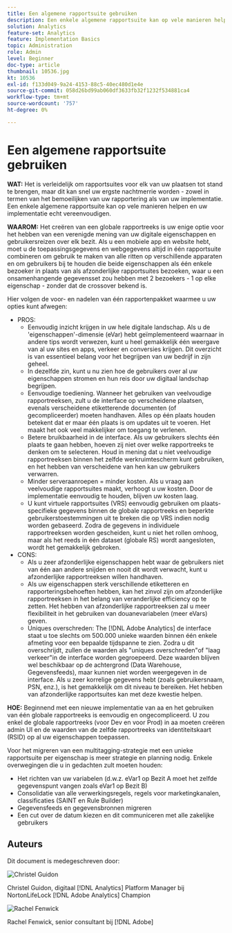 ```yaml
---
title: Een algemene rapportsuite gebruiken
description: Een enkele algemene rapportsuite kan op vele manieren helpen en uw implementatie echt vereenvoudigen.
solution: Analytics
feature-set: Analytics
feature: Implementation Basics
topic: Administration
role: Admin
level: Beginner
doc-type: article
thumbnail: 10536.jpg
kt: 10536
exl-id: f133d049-9a24-4153-88c5-40ec480d1e4e
source-git-commit: 058d26bd99ab060df3633fb32f1232f534881ca4
workflow-type: tm+mt
source-wordcount: '757'
ht-degree: 0%

---
```


# Een algemene rapportsuite gebruiken

**WAT:** Het is verleidelijk om rapportsuites voor elk van uw plaatsen tot stand te brengen, maar dit kan snel uw ergste nachtmerrie worden - zowel in termen van het bemoeilijken van uw rapportering als van uw implementatie. Een enkele algemene rapportsuite kan op vele manieren helpen en uw implementatie echt vereenvoudigen.

**WAAROM:** Het creëren van een globale rapportreeks is uw enige optie voor het hebben van een verenigde mening van uw digitale eigenschappen en gebruikersreizen over elk bezit. Als u een mobiele app en website hebt, moet u de toepassingsgegevens en webgegevens altijd in één rapportsuite combineren om gebruik te maken van alle ritten op verschillende apparaten en om gebruikers bij te houden die beide eigenschappen als één enkele bezoeker in plaats van als afzonderlijke rapportsuites bezoeken, waar u een onsamenhangende gegevensset zou hebben met 2 bezoekers - 1 op elke eigenschap - zonder dat de crossover bekend is.

Hier volgen de voor- en nadelen van één rapportenpakket waarmee u uw opties kunt afwegen:

* PROS:
   * Eenvoudig inzicht krijgen in uw hele digitale landschap. Als u de &#39;eigenschappen&#39;-dimensie (eVar) hebt geïmplementeerd waarnaar in andere tips wordt verwezen, kunt u heel gemakkelijk één weergave van al uw sites en apps, verkeer en conversies krijgen. Dit overzicht is van essentieel belang voor het begrijpen van uw bedrijf in zijn geheel.
   * In dezelfde zin, kunt u nu zien hoe de gebruikers over al uw eigenschappen stromen en hun reis door uw digitaal landschap begrijpen.
   * Eenvoudige toediening. Wanneer het gebruiken van veelvoudige rapportreeksen, zult u de interface op verscheidene plaatsen, evenals verscheidene etiketterende documenten (of gecompliceerder) moeten handhaven. Alles op één plaats houden betekent dat er maar één plaats is om updates uit te voeren. Het maakt het ook veel makkelijker om toegang te verlenen.
   * Betere bruikbaarheid in de interface. Als uw gebruikers slechts één plaats te gaan hebben, hoeven zij niet over welke rapportreeks te denken om te selecteren. Houd in mening dat u niet veelvoudige rapportreeksen binnen het zelfde werkruimtescherm kunt gebruiken, en het hebben van verscheidene van hen kan uw gebruikers verwarren.
   * Minder serveraanroepen = minder kosten. Als u vraag aan veelvoudige rapportsuites maakt, verhoogt u uw kosten. Door de implementatie eenvoudig te houden, blijven uw kosten laag.
   * U kunt virtuele rapportsuites (VRS) eenvoudig gebruiken om plaats-specifieke gegevens binnen de globale rapportreeks en beperkte gebruikerstoestemmingen uit te breken die op VRS indien nodig worden gebaseerd. Zodra de gegevens in individuele rapportreeksen worden gescheiden, kunt u niet het rollen omhoog, maar als het reeds in één dataset (globale RS) wordt aangesloten, wordt het gemakkelijk gebroken.
* CONS:
   * Als u zeer afzonderlijke eigenschappen hebt waar de gebruikers niet van één aan andere snijden en nooit dit wordt verwacht, kunt u afzonderlijke rapportreeksen willen handhaven.
   * Als uw eigenschappen sterk verschillende etiketteren en rapporteringsbehoeften hebben, kan het zinvol zijn om afzonderlijke rapportreeksen in het belang van veranderlijke efficiency op te zetten. Het hebben van afzonderlijke rapportreeksen zal u meer flexibiliteit in het gebruiken van douanevariabelen (meer eVars) geven.
   * Uniques overschreden: The [!DNL Adobe Analytics] de interface staat u toe slechts om 500.000 unieke waarden binnen één enkele afmeting voor een bepaalde tijdspanne te zien. Zodra u dit overschrijdt, zullen de waarden als &quot;uniques overschreden&quot;of &quot;laag verkeer&quot;in de interface worden gegroepeerd. Deze waarden blijven wel beschikbaar op de achtergrond (Data Warehouse, Gegevensfeeds), maar kunnen niet worden weergegeven in de interface. Als u zeer korrelige gegevens hebt (zoals gebruikersnaam, PSN, enz.), is het gemakkelijk om dit niveau te bereiken. Het hebben van afzonderlijke rapportsuites kan met deze kwestie helpen.

**HOE:** Beginnend met een nieuwe implementatie van aa en het gebruiken van één globale rapportreeks is eenvoudig en ongecompliceerd. U zou enkel de globale rapportreeks (voor Dev en voor Prod) in aa moeten creëren admin UI en de waarden van de zelfde rapportreeks van identiteitskaart (RSID) op al uw eigenschappen toepassen.

Voor het migreren van een multitagging-strategie met een unieke rapportsuite per eigenschap is meer strategie en planning nodig. Enkele overwegingen die u in gedachten zult moeten houden:

* Het richten van uw variabelen (d.w.z. eVar1 op Bezit A moet het zelfde gegevenspunt vangen zoals eVar1 op Bezit B)
* Consolidatie van alle verwerkingsregels, regels voor marketingkanalen, classificaties (SAINT en Rule Builder)
* Gegevensfeeds en gegevensbronnen migreren
* Een cut over de datum kiezen en dit communiceren met alle zakelijke gebruikers

## Auteurs

Dit document is medegeschreven door:

![Christel Guidon](assets/Christel-Headshot-150.png)

Christel Guidon, digitaal [!DNL Analytics] Platform Manager bij NortonLifeLock
[!DNL Adobe Analytics] Champion

![Rachel Fenwick](assets/Rachel-Fenwick-150.png)

Rachel Fenwick, senior consultant bij [!DNL Adobe]
